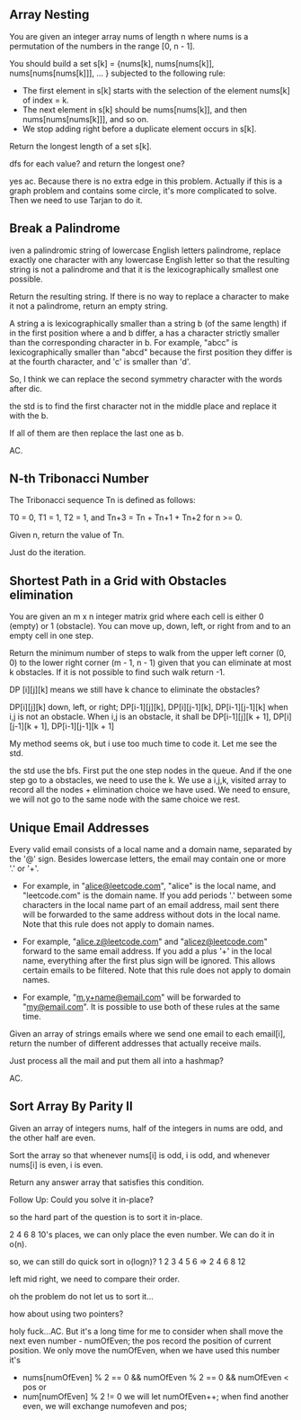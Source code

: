 ## Array Nesting

You are given an integer array nums of length n where nums is a permutation of the numbers in the range [0, n - 1].

You should build a set s[k] = {nums[k], nums[nums[k]], nums[nums[nums[k]]], ... } subjected to the following rule:

* The first element in s[k] starts with the selection of the element nums[k] of index = k.
* The next element in s[k] should be nums[nums[k]], and then nums[nums[nums[k]]], and so on.
* We stop adding right before a duplicate element occurs in s[k].

Return the longest length of a set s[k].

dfs for each value? and return the longest one?

yes ac. Because there is no extra edge in this problem. Actually if this is a graph problem and contains some circle, it's more complicated to solve. Then we need to use Tarjan to do it.

## Break a Palindrome

iven a palindromic string of lowercase English letters palindrome, replace exactly one character with any lowercase English letter so that the resulting string is not a palindrome and that it is the lexicographically smallest one possible.

Return the resulting string. If there is no way to replace a character to make it not a palindrome, return an empty string.

A string a is lexicographically smaller than a string b (of the same length) if in the first position where a and b differ, a has a character strictly smaller than the corresponding character in b. For example, "abcc" is lexicographically smaller than "abcd" because the first position they differ is at the fourth character, and 'c' is smaller than 'd'.

So, I think we can replace the second symmetry character with the words after dic.

the std is to find the first character not in the middle place and replace it with the b.

If all of them are then replace the last one as b.

AC.

## N-th Tribonacci Number

The Tribonacci sequence Tn is defined as follows: 

T0 = 0, T1 = 1, T2 = 1, and Tn+3 = Tn + Tn+1 + Tn+2 for n >= 0.

Given n, return the value of Tn.

Just do the iteration.

## Shortest Path in a Grid with Obstacles elimination

You are given an m x n integer matrix grid where each cell is either 0 (empty) or 1 (obstacle). You can move up, down, left, or right from and to an empty cell in one step.

Return the minimum number of steps to walk from the upper left corner (0, 0) to the lower right corner (m - 1, n - 1) given that you can eliminate at most k obstacles. If it is not possible to find such walk return -1.

DP [i][j][k] means we still have k chance to eliminate the obstacles?

DP[i][j][k] down, left, or right; DP[i-1][j][k], DP[i][j-1][k], DP[i-1][j-1][k] when i,j is not an obstacle. When i,j is an obstacle, it shall be DP[i-1][j][k + 1], DP[i][j-1][k + 1], DP[i-1][j-1][k + 1]

My method seems ok, but i use too much time to code it. Let me see the std.

the std use the bfs. First put the one step nodes in the queue. And if the one step go to a obstacles, we need to use the k. We use a i,j,k, visited array to record all the nodes + elimination choice we have used. We need to ensure, we will not go to the same node with the same choice we rest.

## Unique Email Addresses

Every valid email consists of a local name and a domain name, separated by the '@' sign. Besides lowercase letters, the email may contain one or more '.' or '+'.

* For example, in "alice@leetcode.com", "alice" is the local name, and "leetcode.com" is the domain name.
If you add periods '.' between some characters in the local name part of an email address, mail sent there will be forwarded to the same address without dots in the local name. Note that this rule does not apply to domain names.

* For example, "alice.z@leetcode.com" and "alicez@leetcode.com" forward to the same email address.
If you add a plus '+' in the local name, everything after the first plus sign will be ignored. This allows certain emails to be filtered. Note that this rule does not apply to domain names.

* For example, "m.y+name@email.com" will be forwarded to "my@email.com".
It is possible to use both of these rules at the same time.

Given an array of strings emails where we send one email to each email[i], return the number of different addresses that actually receive mails.

Just process all the mail and put them all into a hashmap?

AC.

## Sort Array By Parity II

Given an array of integers nums, half of the integers in nums are odd, and the other half are even.

Sort the array so that whenever nums[i] is odd, i is odd, and whenever nums[i] is even, i is even.

Return any answer array that satisfies this condition.

Follow Up: Could you solve it in-place?

so the hard part of the question is to sort it in-place.

2 4 6 8 10's places, we can only place the even number. We can do it in o(n).

so, we can still do quick sort in o(logn)? 1 2 3 4 5 6 => 2 4 6 8 12

left mid right, we need to compare their order. 

oh the problem do not let us to sort it...

how about using two pointers?

holy fuck...AC. But it's a long time for me to consider when shall move the next even number - numOfEven; the pos record the position of current position. We only move the numOfEven, when we have used this number it's

* nums[numOfEven] % 2 == 0 && numOfEven % 2 == 0 && numOfEven < pos
or
* num[numOfEven] % 2 != 0 we will let numOfEven++; when find another even, we will exchange numofeven and pos;